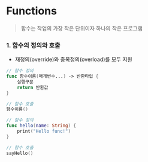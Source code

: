 # Functions

> 함수는 작업의 가장 작은 단위이자 하나의 작은 프로그램


### 1. 함수의 정의와 호출
- 재정의(override)와 중복정의(overload)를 모두 지원

```swift
// 함수 정의
func 함수이름(매개변수...) -> 반환타입 {
    실행구문
    return 반환값
}

// 함수 호출
함수이름()
```

```swift
// 함수 정의
func hello(name: String) {
    print("Hello func!")
}

// 함수 호출
sayHello()
```